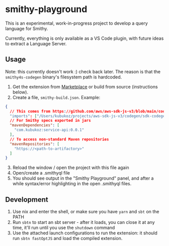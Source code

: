 # smithy-playground

This is an experimental, work-in-progress project to develop a query language for Smithy.

Currently, everything is only available as a VS Code plugin, with future ideas to extract a Language Server.

## Usage

Note: this currently doesn't work :) check back later. The reason is that the `smithy4s-codegen` binary's filesystem path is hardcoded.

1. Get the extension from [Marketplace](https://marketplace.visualstudio.com/items?itemName=kubukoz.smithy-playground) or build from source (instructions below).
2. Create a file, `smithy-build.json`. Example:

```json
{
  // This comes from https://github.com/aws/aws-sdk-js-v3/blob/main/codegen/sdk-codegen/aws-models/kinesis.json
  "imports": ["/Users/kubukoz/projects/aws-sdk-js-v3/codegen/sdk-codegen/aws-models/kinesis.json"],
  // For Smithy specs exported in jars
  "mavenDependencies": [
    "com.kubukoz:service-api:0.0.1"
  ],
  // To access non-standard Maven repositories
  "mavenRepositories": [
    "https://<path-to-artifactory>"
  ]
}
```

3. Reload the window / open the project with this file again
4. Open/create a .smithyql file
5. You should see output in the "Smithy Playground" panel, and after a while syntax/error highlighting in the open .smithyql files.

## Development

1. Use nix and enter the shell, or make sure you have `yarn` and `sbt` on the PATH
2. Run `sbtn` to start an sbt server - after it loads, you can close it at any time, it'll run until you use the `shutdown` command
3. Use the attached launch configurations to run the extension: it should run `sbtn fastOptJS` and load the compiled extension.

